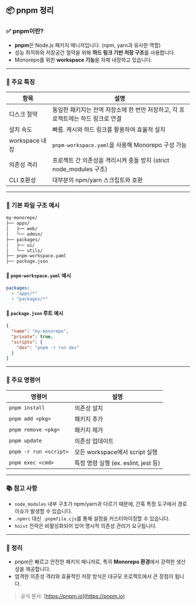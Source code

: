 ## 📦 pnpm 정리

### ✅ pnpm이란?

- **pnpm**은 Node.js 패키지 매니저입니다. (npm, yarn과 유사한 역할)
- 성능 최적화와 저장공간 절약을 위해 **하드 링크 기반 저장 구조**를 사용합니다.
- Monorepo를 위한 **workspace 기능**을 자체 내장하고 있습니다.

---

### 🚀 주요 특징

| 항목           | 설명                                                                             |
| -------------- | -------------------------------------------------------------------------------- |
| 디스크 절약    | 동일한 패키지는 전역 저장소에 한 번만 저장하고, 각 프로젝트에는 하드 링크로 연결 |
| 설치 속도      | 빠름. 캐시와 하드 링크를 활용하여 효율적 설치                                    |
| workspace 내장 | `pnpm-workspace.yaml`을 사용해 Monorepo 구성 가능                                |
| 의존성 격리    | 프로젝트 간 의존성을 격리시켜 충돌 방지 (strict node_modules 구조)               |
| CLI 호환성     | 대부분의 npm/yarn 스크립트와 호환                                                |

---

### 🧱 기본 파일 구조 예시

```txt
my-monorepo/
├── apps/
│   ├── web/
│   └── admin/
├── packages/
│   ├── ui/
│   └── utils/
├── pnpm-workspace.yaml
├── package.json
```

#### 🔹 `pnpm-workspace.yaml` 예시

```yaml
packages:
  - "apps/*"
  - "packages/*"
```

#### 🔹 `package.json` 루트 예시

```json
{
  "name": "my-monorepo",
  "private": true,
  "scripts": {
    "dev": "pnpm -r run dev"
  }
}
```

---

### 🧩 주요 명령어

| 명령어                 | 설명                                 |
| ---------------------- | ------------------------------------ |
| `pnpm install`         | 의존성 설치                          |
| `pnpm add <pkg>`       | 패키지 추가                          |
| `pnpm remove <pkg>`    | 패키지 제거                          |
| `pnpm update`          | 의존성 업데이트                      |
| `pnpm -r run <script>` | 모든 workspace에서 script 실행       |
| `pnpm exec <cmd>`      | 특정 명령 실행 (ex. eslint, jest 등) |

---

### 📚 참고 사항

- `node_modules` 내부 구조가 npm/yarn과 다르기 때문에, 간혹 특정 도구에서 경로 이슈가 발생할 수 있습니다.
- `.npmrc` 대신 `.pnpmfile.cjs`를 통해 설정을 커스터마이징할 수 있습니다.
- `hoist` 전략은 비활성화되어 있어 명시적 의존성 관리가 요구됩니다.

---

### 🏁 정리

- pnpm은 빠르고 안전한 패키지 매니저로, 특히 **Monorepo 환경**에서 강력한 생산성을 제공합니다.
- 엄격한 의존성 격리와 효율적인 저장 방식은 대규모 프로젝트에서 큰 장점이 됩니다.

> 공식 문서: [https://pnpm.io](https://pnpm.io)
